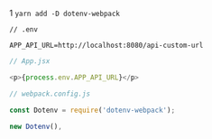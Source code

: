 1
`yarn add -D dotenv-webpack`

```text
// .env

APP_API_URL=http://localhost:8080/api-custom-url
```

```javascript
// App.jsx

<p>{process.env.APP_API_URL}</p>
```

```javascript
// webpack.config.js

const Dotenv = require('dotenv-webpack');

new Dotenv(),
```